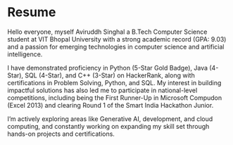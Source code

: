 # Resume
Hello everyone, myself Aviruddh Singhal a B.Tech Computer Science student at VIT Bhopal University with a strong academic record (GPA: 9.03) and a passion for emerging technologies in computer science and artificial intelligence.

I have demonstrated proficiency in Python (5-Star Gold Badge), Java (4-Star), SQL (4-Star), and C++ (3-Star) on HackerRank, along with certifications in Problem Solving, Python, and SQL. My interest in building impactful solutions has also led me to participate in national-level competitions, including being the First Runner-Up in Microsoft Compudon (Excel 2013) and clearing Round 1 of the Smart India Hackathon Junior.

I’m actively exploring areas like Generative AI, development, and cloud computing, and constantly working on expanding my skill set through hands-on projects and certifications.

